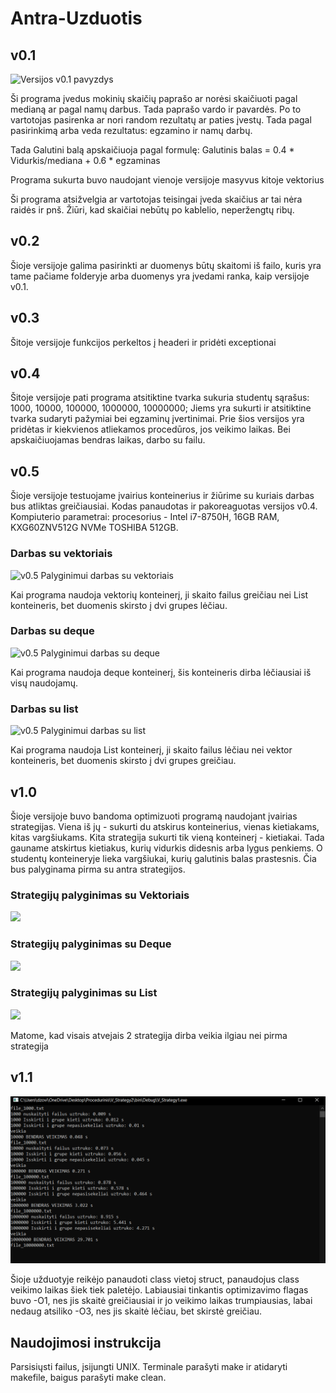 # Antra-Uzduotis

## v0.1

![Versijos v0.1 pavyzdys](2uzd.png)

Ši programa įvedus mokinių skaičių paprašo ar norėsi skaičiuoti pagal medianą ar pagal namų darbus. Tada paprašo vardo ir pavardės. Po to vartotojas pasirenka ar nori random rezultatų ar paties įvestų. Tada pagal pasirinkimą arba veda rezultatus: egzamino ir namų darbų. 

Tada Galutini balą apskaičiuoja pagal formulę: Galutinis balas = 0.4 * Vidurkis/mediana + 0.6 * egzaminas

Programa sukurta buvo naudojant vienoje versijoje masyvus kitoje vektorius

Ši programa atsižvelgia ar vartotojas teisingai įveda skaičius ar tai nėra raidės ir pnš. Žiūri, kad skaičiai nebūtų po kablelio, neperžengtų ribų. 

## v0.2 

Šioje versijoje galima pasirinkti ar duomenys būtų skaitomi iš failo, kuris yra tame pačiame folderyje arba duomenys yra įvedami ranka, kaip versijoje v0.1.

## v0.3

Šitoje versijoje funkcijos perkeltos į headeri ir pridėti exceptionai

## v0.4

Šitoje versijoje pati programa atsitiktine tvarka sukuria studentų sąrašus: 1000, 10000, 100000, 1000000, 10000000; Jiems yra sukurti ir atsitiktine tvarka sudaryti pažymiai bei egzaminų įvertinimai. Prie šios versijos yra pridėtas ir kiekvienos atliekamos procedūros, jos veikimo laikas. Bei apskaičiuojamas bendras laikas, darbo su failu.

## v0.5

Šioje versijoje testuojame įvairius konteinerius ir žiūrime su kuriais darbas bus atliktas greičiausiai. Kodas panaudotas ir pakoreaguotas versijos v0.4. Kompiuterio parametrai: procesorius - Intel i7-8750H, 16GB RAM, KXG60ZNV512G NVMe TOSHIBA 512GB.

### Darbas su vektoriais
![v0.5 Palyginimui darbas su vektoriais](vektoriai.png)

Kai programa naudoja vektorių konteinerį, ji skaito failus greičiau nei List konteineris, bet duomenis skirsto į dvi grupes lėčiau.

### Darbas su deque
![v0.5 Palyginimui darbas su deque](deque.png)

Kai programa naudoja deque konteinerį, šis konteineris dirba lėčiausiai iš visų naudojamų.

### Darbas su list
![v0.5 Palyginimui darbas su list](List.png)

Kai programa naudoja List konteinerį, ji skaito failus lėčiau nei vektor konteineris, bet duomenis skirsto į dvi grupes greičiau.


## v1.0

Šioje versijoje buvo bandoma optimizuoti programą naudojant įvairias strategijas. Viena iš jų - sukurti du atskirus konteinerius, vienas kietiakams, kitas vargšiukams. Kita strategija sukurti tik vieną konteinerį - kietiakai. Tada gauname atskirtus kietiakus, kurių vidurkis didesnis arba lygus penkiems. O studentų konteineryje lieka vargšiukai, kurių galutinis balas prastesnis. 
Čia bus palyginama pirma su antra strategijos.

### Strategijų palyginimas su Vektoriais
![](Vstrrategy.png)


### Strategijų palyginimas su Deque
![](Dstrrategy.png)

### Strategijų palyginimas su List
![](Lstrrategy.png)

Matome, kad visais atvejais 2 strategija dirba veikia ilgiau nei pirma strategija

## v1.1
![](LyginimasV.png)

Šioje užduotyje reikėjo panaudoti class vietoj struct, panaudojus class veikimo laikas šiek tiek paletėjo.
Labiausiai tinkantis optimizavimo flagas buvo -O1, nes jis skaitė greičiausiai ir jo veikimo laikas trumpiausias, labai nedaug atsiliko -O3, nes jis skaitė lėčiau, bet skirstė greičiau.

## Naudojimosi instrukcija

Parsisiųsti failus, įsijungti UNIX. Terminale parašyti make ir atidaryti makefile, baigus parašyti make clean.
